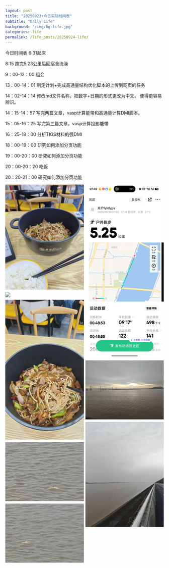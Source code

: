 ```yaml
---
layout: post
title: "20250923+今日实际时间表"
subtitle: "Daily Life"
background: '/img/bg-life.jpg'
categories: life
permalink: /life_posts/20250924-life/
---
```

今日时间表
6:31起床

8:15 跑完5.23公里后回宿舍洗澡

9：00-12：00  组会

13：00-14：01 制定计划+完成高通量结构优化脚本的上传到网页的任务

14：02-14：14 修改md文件名称，把数字+日期的形式更改为中文， 使得更容易辨识。

14：15-14：57 写完两篇文章，vasp计算能带和高通量计算DMI脚本。

15：05-16：25 写完第三篇文章，vasp计算投影能带

16：25-18：00 分析TIGS材料的强DMI

18：00-19：00 研究如何添加分页功能

19：00-20：00 研究如何添加分页功能

20：00-20：20 吃饭

20：20-21：00 研究如何添加分页功能


<div style="
  column-count: 2;
  column-gap: 5px;
  max-width: 700px;
  margin: 0 auto;
">
  <img src="/img/life/20250924/bg-run.jpg" style="width:100%; margin-bottom:5px;">
  <img src="/img/life/20250924/bg-run1.jpg" style="width:100%; margin-bottom:5px;">
  <img src="/img/life/20250924/bg-run2.jpg" style="width:100%; margin-bottom:5px;">
  <img src="/img/life/20250924/bg-run3.jpg" style="width:100%; margin-bottom:5px;">
  <img src="/img/life/20250924/bg-run4.jpg" style="width:100%; margin-bottom:5px;">
  <img src="/img/life/20250924/bg-run5.jpg" style="width:100%; margin-bottom:5px;">
  <img src="/img/life/20250924/bg-run6.jpg" style="width:100%; margin-bottom:5px;">
  <img src="/img/life/20250924/bg-run7.jpg" style="width:100%; margin-bottom:5px;">
</div>


